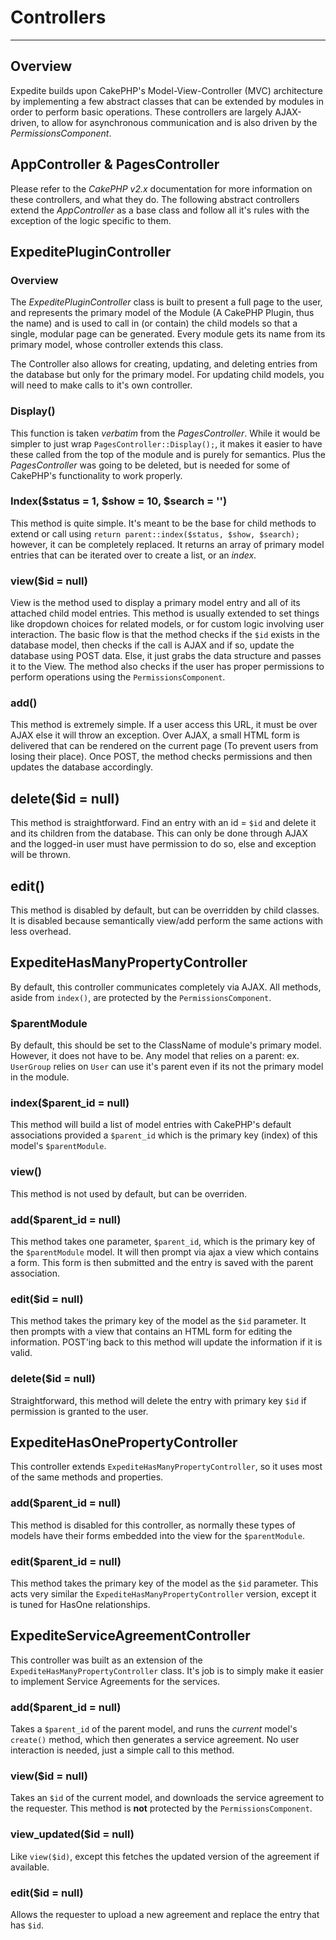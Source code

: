 # Controllers

------

## Overview

Expedite builds upon CakePHP's Model-View-Controller (MVC) architecture by implementing a few abstract classes that can be extended by modules in order to perform basic operations. These controllers are largely AJAX-driven, to allow for asynchronous communication and is also driven by the _PermissionsComponent_.

## AppController & PagesController

Please refer to the _CakePHP v2.x_ documentation for more information on these controllers, and what they do. The following abstract controllers extend the _AppController_ as a base class and follow all it's rules with the exception of the logic specific to them.

## ExpeditePluginController

### Overview

The _ExpeditePluginController_ class is built to present a full page to the user, and represents the primary model of the Module (A CakePHP Plugin, thus the name) and is used to call in (or contain) the child models so that a single, modular page can be generated. Every module gets its name from its primary model, whose controller extends this class.

The Controller also allows for creating, updating, and deleting entries from the database but only for the primary model. For updating child models, you will need to make calls to it's own controller.

### Display()

This function is taken _verbatim_ from the _PagesController_. While it would be simpler to just wrap `PagesController::Display();`, it makes it easier to have these called from the top of the module and is purely for semantics. Plus the _PagesController_ was going to be deleted, but is needed for some of CakePHP's functionality to work properly.

### Index($status = 1, $show = 10, $search = '')

This method is quite simple. It's meant to be the base for child methods to extend or call using `return parent::index($status, $show, $search);` however, it can be completely replaced. It returns an array of primary model entries that can be iterated over to create a list, or an _index_.

### view($id = null)

View is the method used to display a primary model entry and all of its attached child model entries. This method is usually extended to set things like dropdown choices for related models, or for custom logic involving user interaction. The basic flow is that the method checks if the `$id` exists in the database model, then checks if the call is AJAX and if so, update the database using POST data. Else, it just grabs the data structure and passes it to the View. The method also checks if the user has proper permissions to perform operations using the `PermissionsComponent`.

### add()

This method is extremely simple. If a user access this URL, it must be over AJAX else it will throw an exception. Over AJAX, a small HTML form is delivered that can be rendered on the current page (To prevent users from losing their place). Once POST, the method checks permissions and then updates the database accordingly.  

## delete($id = null)

This method is straightforward. Find an entry with an id = `$id` and delete it and its children from the database. This can only be done through AJAX and the logged-in user must have permission to do so, else and exception will be thrown.

## edit()

This method is disabled by default, but can be overridden by child classes. It is disabled because semantically view/add perform the same actions with less overhead.  

## ExpediteHasManyPropertyController

By default, this controller communicates completely via AJAX. All methods, aside from `index()`, are protected by the `PermissionsComponent`. 

### $parentModule

By default, this should be set to the ClassName of module's primary model. However, it does not have to be. Any model that relies on a parent: ex. `UserGroup` relies on `User` can use it's parent even if its not the primary model in the module. 

### index($parent_id = null)

This method will build a list of model entries with CakePHP's default associations provided a `$parent_id` which is the primary key (index) of this model's `$parentModule`. 

### view()

This method is not used by default, but can be overriden. 

### add($parent_id = null)

This method takes one parameter, `$parent_id`, which is the primary key of the `$parentModule` model. It will then prompt via ajax a view which contains a form. This form is then submitted and the entry is saved with the parent association.  

### edit($id = null)

This method takes the primary key of the model as the `$id` parameter. It then prompts with a view that contains an HTML form for editing the information. POST'ing back to this method will update the information if it is valid. 

### delete($id = null)

Straightforward, this method will delete the entry with primary key `$id` if permission is granted to the user. 

## ExpediteHasOnePropertyController

This controller extends `ExpediteHasManyPropertyController`, so it uses most of the same methods and properties. 

### add($parent_id = null)

This method is disabled for this controller, as normally these types of models have their forms embedded into the view for the `$parentModule`. 

### edit($parent_id = null)

This method takes the primary key of the model as the `$id` parameter. This acts very similar the `ExpediteHasManyPropertyController` version, except it is tuned for HasOne relationships. 

## ExpediteServiceAgreementController

This controller was built as an extension of the `ExpediteHasManyPropertyController` class. It's job is to simply make it easier to implement Service Agreements for the services. 

### add($parent_id = null)

Takes a `$parent_id` of the parent model, and runs the _current_ model's `create()` method, which then generates a service agreement. No user interaction is needed, just a simple call to this method. 

### view($id = null)

Takes an `$id` of the current model, and downloads the service agreement to the requester. This method is **not** protected by the `PermissionsComponent`.

### view_updated($id = null)

Like `view($id)`, except this fetches the updated version of the agreement if available. 

### edit($id = null) 

Allows the requester to upload a new agreement and replace the entry that has `$id`. 
